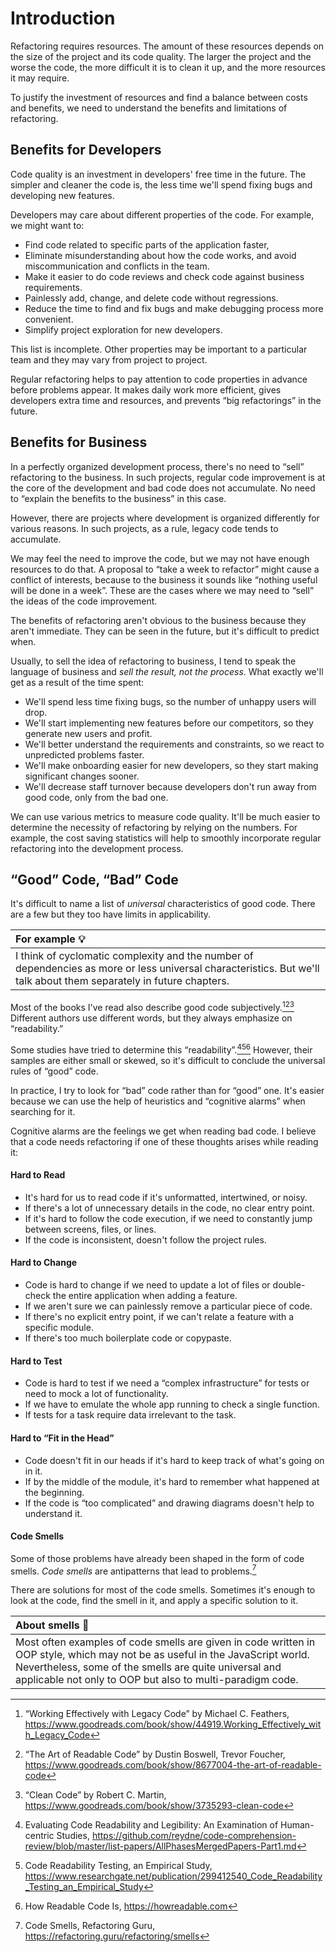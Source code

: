 # Introduction

Refactoring requires resources. The amount of these resources depends on the size of the project and its code quality. The larger the project and the worse the code, the more difficult it is to clean it up, and the more resources it may require.

To justify the investment of resources and find a balance between costs and benefits, we need to understand the benefits and limitations of refactoring.

## Benefits for Developers

Code quality is an investment in developers' free time in the future. The simpler and cleaner the code is, the less time we'll spend fixing bugs and developing new features.

Developers may care about different properties of the code. For example, we might want to:

- Find code related to specific parts of the application faster,
- Eliminate misunderstanding about how the code works, and avoid miscommunication and conflicts in the team.
- Make it easier to do code reviews and check code against business requirements.
- Painlessly add, change, and delete code without regressions.
- Reduce the time to find and fix bugs and make debugging process more convenient.
- Simplify project exploration for new developers.

This list is incomplete. Other properties may be important to a particular team and they may vary from project to project.

Regular refactoring helps to pay attention to code properties in advance before problems appear. It makes daily work more efficient, gives developers extra time and resources, and prevents “big refactorings” in the future.

## Benefits for Business

In a perfectly organized development process, there's no need to “sell” refactoring to the business. In such projects, regular code improvement is at the core of the development and bad code does not accumulate. No need to “explain the benefits to the business” in this case.

However, there are projects where development is organized differently for various reasons. In such projects, as a rule, legacy code tends to accumulate.

We may feel the need to improve the code, but we may not have enough resources to do that. A proposal to “take a week to refactor” might cause a conflict of interests, because to the business it sounds like “nothing useful will be done in a week”. These are the cases where we may need to “sell” the ideas of the code improvement.

The benefits of refactoring aren't obvious to the business because they aren't immediate. They can be seen in the future, but it's difficult to predict when.

Usually, to sell the idea of refactoring to business, I tend to speak the language of business and _sell the result, not the process_. What exactly we'll get as a result of the time spent:

- We'll spend less time fixing bugs, so the number of unhappy users will drop.
- We'll start implementing new features before our competitors, so they generate new users and profit.
- We'll better understand the requirements and constraints, so we react to unpredicted problems faster.
- We'll make onboarding easier for new developers, so they start making significant changes sooner.
- We'll decrease staff turnover because developers don't run away from good code, only from the bad one.

We can use various metrics to measure code quality. It'll be much easier to determine the necessity of refactoring by relying on the numbers. For example, the cost saving statistics will help to smoothly incorporate regular refactoring into the development process.

## “Good” Code, “Bad” Code

It's difficult to name a list of _universal_ characteristics of good code. There are a few but they too have limits in applicability.

| For example 💡                                                                                                                                                      |
| :------------------------------------------------------------------------------------------------------------------------------------------------------------------ |
| I think of cyclomatic complexity and the number of dependencies as more or less universal characteristics. But we'll talk about them separately in future chapters. |

Most of the books I've read also describe good code subjectively.[^workingeffectively][^readablecode][^cleancode] Different authors use different words, but they always emphasize on “readability.”

Some studies have tried to determine this “readability”.[^evaluatingstudies][^readability][^howreadable] However, their samples are either small or skewed, so it's difficult to conclude the universal rules of “good” code.

In practice, I try to look for “bad” code rather than for “good” one. It's easier because we can use the help of heuristics and “cognitive alarms” when searching for it.

Cognitive alarms are the feelings we get when reading bad code. I believe that a code needs refactoring if one of these thoughts arises while reading it:

#### Hard to Read

- It's hard for us to read code if it's unformatted, intertwined, or noisy.
- If there's a lot of unnecessary details in the code, no clear entry point.
- If it's hard to follow the code execution, if we need to constantly jump between screens, files, or lines.
- If the code is inconsistent, doesn't follow the project rules.

#### Hard to Change

- Code is hard to change if we need to update a lot of files or double-check the entire application when adding a feature.
- If we aren't sure we can painlessly remove a particular piece of code.
- If there's no explicit entry point, if we can't relate a feature with a specific module.
- If there's too much boilerplate code or copypaste.

#### Hard to Test

- Code is hard to test if we need a “complex infrastructure” for tests or need to mock a lot of functionality.
- If we have to emulate the whole app running to check a single function.
- If tests for a task require data irrelevant to the task.

#### Hard to “Fit in the Head”

- Code doesn't fit in our heads if it's hard to keep track of what's going on in it.
- If by the middle of the module, it's hard to remember what happened at the beginning.
- If the code is “too complicated” and drawing diagrams doesn't help to understand it.

#### Code Smells

Some of those problems have already been shaped in the form of code smells. _Code smells_ are antipatterns that lead to problems.[^smells]

There are solutions for most of the code smells. Sometimes it's enough to look at the code, find the smell in it, and apply a specific solution to it.

| About smells 🦨                                                                                                                                                                                                                                     |
| :-------------------------------------------------------------------------------------------------------------------------------------------------------------------------------------------------------------------------------------------------- |
| Most often examples of code smells are given in code written in OOP style, which may not be as useful in the JavaScript world. Nevertheless, some of the smells are quite universal and applicable not only to OOP but also to multi-paradigm code. |

[^workingeffectively]: “Working Effectively with Legacy Code” by Michael C. Feathers, https://www.goodreads.com/book/show/44919.Working_Effectively_with_Legacy_Code
[^readablecode]: “The Art of Readable Code” by Dustin Boswell, Trevor Foucher, https://www.goodreads.com/book/show/8677004-the-art-of-readable-code
[^cleancode]: “Clean Code” by Robert C. Martin, https://www.goodreads.com/book/show/3735293-clean-code
[^evaluatingstudies]: Evaluating Code Readability and Legibility: An Examination of Human-centric Studies, https://github.com/reydne/code-comprehension-review/blob/master/list-papers/AllPhasesMergedPapers-Part1.md
[^readability]: Code Readability Testing, an Empirical Study, https://www.researchgate.net/publication/299412540_Code_Readability_Testing_an_Empirical_Study
[^howreadable]: How Readable Code Is, https://howreadable.com
[^smells]: Code Smells, Refactoring Guru, https://refactoring.guru/refactoring/smells
